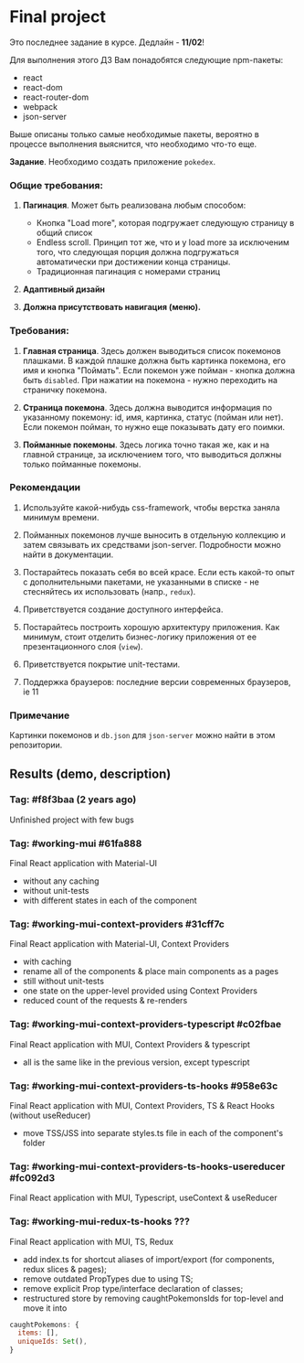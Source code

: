 # Final project

Это последнее задание в курсе. Дедлайн - **11/02**!

Для выполнения этого ДЗ Вам понадобятся следующие npm-пакеты:

* react
* react-dom
* react-router-dom
* webpack
* json-server

Выше описаны только самые необходимые пакеты, вероятно в процессе выполнения выяснится, что необходимо что-то еще.

**Задание**. Необходимо создать приложение `pokedex`.

### Общие требования:

1. **Пагинация**. Может быть реализована любым способом: 
    * Кнопка "Load more", которая подгружает следующую страницу в общий список
    * Endless scroll. Принцип тот же, что и у load more за исключеним того, что следующая порция должна подгружаться автоматически при достижении конца страницы.
    * Традиционная пагинация с номерами страниц

2. **Адаптивный дизайн**

3. **Должна присутствовать навигация (меню).**

### Требования:

1. **Главная страница**. Здесь должен выводиться список покемонов плашками. В каждой плашке должна быть картинка покемона, его имя и кнопка "Поймать". Если покемон уже пойман - кнопка должна быть `disabled`. При нажатии на покемона - нужно переходить на страничку покемона.

2. **Страница покемона**. Здесь должна выводится информация по указанному покемону: id, имя, картинка, статус (пойман или нет). Если покемон пойман, то нужно еще показывать дату его поимки.

3. **Пойманные покемоны**. Здесь логика точно такая же, как и на главной странице, за исключением того, что выводиться должны только пойманные покемоны.

### Рекомендации

1. Используйте какой-нибудь css-framework, чтобы верстка заняла минимум времени.

2. Пойманных покемонов лучше выносить в отдельную коллекцию и затем связывать их средствами json-server. Подробности можно найти в документации.

3. Постарайтесь показать себя во всей красе. Если есть какой-то опыт с дополнительными пакетами, не указанными в списке - не стесняйтесь их использовать (напр., `redux`).

4. Приветствуется создание доступного интерфейса.

5. Постарайтесь построить хорошую архитектуру приложения. Как минимум, стоит отделить бизнес-логику приложения от ее презентационного слоя (`view`).

6. Приветствуется покрытие unit-тестами.

7. Поддержка браузеров: последние версии современных браузеров, ie 11

### Примечание

Картинки покемонов и `db.json` для `json-server` можно найти в этом репозитории.

## Results (demo, description)

### Tag: #f8f3baa (2 years ago)
Unfinished project with few bugs

### Tag: #working-mui #61fa888

Final React application with Material-UI
- without any caching
- without unit-tests
- with different states in each of the component

### Tag: #working-mui-context-providers #31cff7c

Final React application with Material-UI, Context Providers
- with caching
- rename all of the components & place main components as a pages
- still without unit-tests
- one state on the upper-level provided using Context Providers
- reduced count of the requests & re-renders

### Tag: #working-mui-context-providers-typescript #c02fbae

Final React application with MUI, Context Providers & typescript
- all is the same like in the previous version, except typescript

### Tag: #working-mui-context-providers-ts-hooks #958e63c

Final React application with MUI, Context Providers, TS & React Hooks (without useReducer)
- move TSS/JSS into separate styles.ts file in each of the component's folder

### Tag: #working-mui-context-providers-ts-hooks-usereducer #fc092d3

Final React application with MUI, Typescript, useContext & useReducer

### Tag: #working-mui-redux-ts-hooks ???

Final React application with MUI, TS, Redux
- add index.ts for shortcut aliases of import/export (for components, redux slices & pages);
- remove outdated PropTypes due to using TS;
- remove explicit Prop type/interface declaration of classes;
- restructured store by removing caughtPokemonsIds for top-level and move it into
```js
caughtPokemons: {
  items: [],
  uniqueIds: Set(),
}
```
